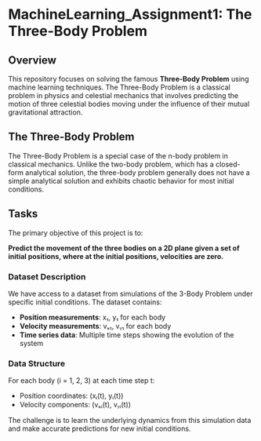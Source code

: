# MachineLearning_Assignment1: The Three-Body Problem

## Overview

This repository focuses on solving the famous **Three-Body Problem** using machine learning techniques. The Three-Body Problem is a classical problem in physics and celestial mechanics that involves predicting the motion of three celestial bodies moving under the influence of their mutual gravitational attraction.

## The Three-Body Problem

The Three-Body Problem is a special case of the n-body problem in classical mechanics. Unlike the two-body problem, which has a closed-form analytical solution, the three-body problem generally does not have a simple analytical solution and exhibits chaotic behavior for most initial conditions.

## Tasks

The primary objective of this project is to:

**Predict the movement of the three bodies on a 2D plane given a set of initial positions, where at the initial positions, velocities are zero.**

### Dataset Description

We have access to a dataset from simulations of the 3-Body Problem under specific initial conditions. The dataset contains:

- **Position measurements**: x₁, y₁ for each body
- **Velocity measurements**: vₓ₁, vᵧ₁ for each body
- **Time series data**: Multiple time steps showing the evolution of the system

### Data Structure

For each body (i = 1, 2, 3) at each time step t:
- Position coordinates: (xᵢ(t), yᵢ(t))
- Velocity components: (vₓᵢ(t), vᵧᵢ(t))

The challenge is to learn the underlying dynamics from this simulation data and make accurate predictions for new initial conditions.


